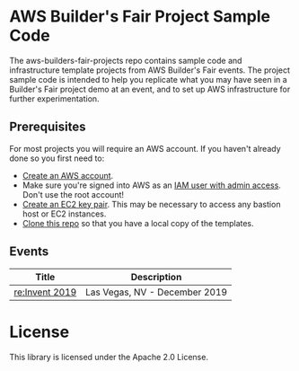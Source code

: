 # AWS Builder's Fair Project Sample Code

The aws-builders-fair-projects repo contains sample code and infrastructure template projects from AWS Builder's Fair events. The project sample code is intended to help you replicate what you may have seen in a Builder's Fair project demo at an event, and to set up AWS infrastructure for further experimentation.

## Prerequisites

For most projects you will require an AWS account. If you haven't already done so you first need to:
- [Create an AWS account](https://aws.amazon.com/blogs/startups/how-to-get-started-on-aws-from-a-dead-standstill/).
- Make sure you're signed into AWS as an [IAM user with admin access](https://docs.aws.amazon.com/IAM/latest/UserGuide/getting-started_create-admin-group.html). Don't use the root account!
- [Create an EC2 key pair](https://docs.aws.amazon.com/AWSEC2/latest/UserGuide/ec2-key-pairs.html#having-ec2-create-your-key-pair). This may be necessary to access any bastion host or EC2 instances.
- [Clone this repo](https://help.github.com/articles/cloning-a-repository/) so that you have a local copy of the templates.

## Events

| Title | Description |
|---------|-------------|
| [re:Invent 2019](reinvent-2019) | Las Vegas, NV - December 2019 |

# License

This library is licensed under the Apache 2.0 License.